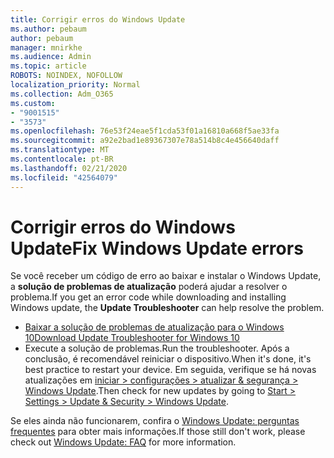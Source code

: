 ```yaml
---
title: Corrigir erros do Windows Update
ms.author: pebaum
author: pebaum
manager: mnirkhe
ms.audience: Admin
ms.topic: article
ROBOTS: NOINDEX, NOFOLLOW
localization_priority: Normal
ms.collection: Adm_O365
ms.custom:
- "9001515"
- "3573"
ms.openlocfilehash: 76e53f24eae5f1cda53f01a16810a668f5ae33fa
ms.sourcegitcommit: a92e2bad1e89367307e78a514b8c4e456640daff
ms.translationtype: MT
ms.contentlocale: pt-BR
ms.lasthandoff: 02/21/2020
ms.locfileid: "42564079"
---
```

# <a name="fix-windows-update-errors"></a><span data-ttu-id="0e438-102">Corrigir erros do Windows Update</span><span class="sxs-lookup"><span data-stu-id="0e438-102">Fix Windows Update errors</span></span>

<span data-ttu-id="0e438-103">Se você receber um código de erro ao baixar e instalar o Windows Update, a **solução de problemas de atualização** poderá ajudar a resolver o problema.</span><span class="sxs-lookup"><span data-stu-id="0e438-103">If you get an error code while downloading and installing Windows update, the **Update Troubleshooter** can help resolve the problem.</span></span>

- [<span data-ttu-id="0e438-104">Baixar a solução de problemas de atualização para o Windows 10</span><span class="sxs-lookup"><span data-stu-id="0e438-104">Download Update Troubleshooter for Windows 10</span></span>](https://support.microsoft.com/en-us/help/4027322/windows-update-troubleshooter)
- <span data-ttu-id="0e438-105">Execute a solução de problemas.</span><span class="sxs-lookup"><span data-stu-id="0e438-105">Run the troubleshooter.</span></span> <span data-ttu-id="0e438-106">Após a conclusão, é recomendável reiniciar o dispositivo.</span><span class="sxs-lookup"><span data-stu-id="0e438-106">When it's done, it's best practice to restart your device.</span></span> <span data-ttu-id="0e438-107">Em seguida, verifique se há novas atualizações em [iniciar > configurações > atualizar & segurança > Windows Update](ms-settings:windowsupdate).</span><span class="sxs-lookup"><span data-stu-id="0e438-107">Then check for new updates by going to [Start > Settings > Update & Security > Windows Update](ms-settings:windowsupdate).</span></span>

<span data-ttu-id="0e438-108">Se eles ainda não funcionarem, confira o [Windows Update: perguntas frequentes](https://support.microsoft.com/help/12373/windows-update-faq) para obter mais informações.</span><span class="sxs-lookup"><span data-stu-id="0e438-108">If those still don't work, please check out [Windows Update: FAQ](https://support.microsoft.com/help/12373/windows-update-faq) for more information.</span></span>

